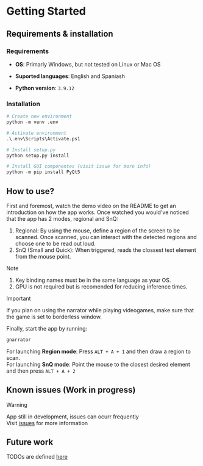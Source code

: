 # Getting Started
## Requirements & installation
### Requirements
- **OS**: Primarly Windows, but not tested on Linux or Mac OS

- **Suported languages**: English and Spaniash

- **Python version**: `3.9.12`

### Installation
```python
# Create new environment
python -m venv .env

# Activate environment
.\.env\Scripts\Activate.ps1

# Install setup.py
python setup.py install

# Install GUI componentes (visit issue for more info)
python -m pip install PyQt5
```
## How to use?
First and foremost, watch the demo video on the README to get an introduction on how the app works. Once watched you would've noticed that the app has 2 modes, regional and SnQ:

1. Regional: By using the mouse, define a region of the screen to be scanned. Once scanned, you can interact with the detected regions and choose one to be read out loud.
2. SnQ (Small and Quick): When triggered, reads the clossest text element from the mouse point.  

> [!NOTE]
> 1. Key binding names must be in the same language as your OS. 
> 2. GPU is not required but is recomended for reducing inference times.

> [!IMPORTANT]
> If you plan on using the narrator while playing videogames, make sure that the game is set to borderless window.

Finally, start the app by running:
```python
gnarrator
```

For launching **Region mode**: Press `ALT + A + 1` and then draw a region to scan.  
For launching **SnQ mode**: Point the mouse to the closest desired element and then press `ALT + A + 2`

## Known issues (Work in progress)
> [!WARNING]
> App still in development, issues can ocurr frequently  
> Visit [issues](https://github.com/arcb01/g-narrator/issues) for more information
  
## Future work
TODOs are defined [here](https://github.com/arcb01/gaming-narrator/blob/main/docs/todos.md)



